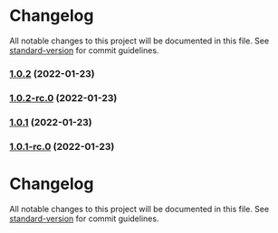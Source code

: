 # Changelog

All notable changes to this project will be documented in this file. See [standard-version](https://github.com/conventional-changelog/standard-version) for commit guidelines.

### [1.0.2](https://github.com/ironSource/fusion-ui/compare/v1.0.0...v1.0.2) (2022-01-23)

### [1.0.2-rc.0](https://github.com/ironSource/fusion-ui/compare/v1.0.0...v1.0.2-rc.0) (2022-01-23)

### [1.0.1](https://github.com/ironSource/fusion-ui/compare/v1.0.1-rc.0...v1.0.1) (2022-01-23)

### [1.0.1-rc.0](https://github.com/ironSource/fusion-ui/compare/v1.0.0...v1.0.1-rc.0) (2022-01-23)

# Changelog

All notable changes to this project will be documented in this file. See [standard-version](https://github.com/conventional-changelog/standard-version) for commit guidelines.
